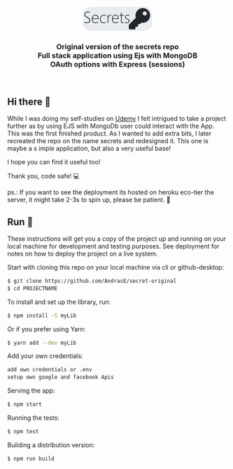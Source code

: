 <br>
<p align="center">
  <a href="https://app-secret-original.herokuapp.com/" target="_blank" rel="noopener noreferrer">
  <img src="https://github.com/AndrasE/raw-readme/blob/main/secrets-orig-readme-img.png?raw=true">
  </a>
</p>
<h3 align="center">
  Original version of the secrets repo
  <br>
  Full stack application using Ejs with MongoDB
  <br>
  OAuth options with Express (sessions)
</h3>

<br>

## Hi there 👋

While I was doing my self-studies on <a href="https://www.udemy.com/course/the-complete-web-development-bootcamp" target="_blank" rel="noopener noreferrer">Udemy</a> I felt intrigued to take a project further as by using EJS with MongoDb user could interact with the App. 
This was the first finished product. As I wanted to add extra bits, I later recreated the repo on the name secrets and redesigned it. This one is maybe a s
imple application, but also a very useful base! 

I hope you can find it useful too!

Thank you, code safe! 💻

ps.: If you want to see the deployment its hosted on heroku eco-tier the server, it might take 2-3s to spin up, please be patient. 🐨


## Run 🚀
These instructions will get you a copy of the project up and running on your local machine for development and testing purposes. See deployment for notes on how to deploy the project on a live system.

Start with cloning this repo on your local machine via cli or github-desktop:

```sh
$ git clone https://github.com/AndrasE/secret-original
$ cd PROJECTNAME
```
To install and set up the library, run:
```sh
$ npm install -S myLib
```

Or if you prefer using Yarn:
```sh
$ yarn add --dev myLib
```

Add your own credentials:
```sh
add own credentials or .env
setup own google and facebook Apis
```
Serving the app:
```sh
$ npm start
```
Running the tests:
```sh
$ npm test
```
Building a distribution version:
```sh
$ npm run build
```
